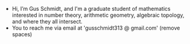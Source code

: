 - Hi, I’m Gus Schmidt, and I'm a graduate student of mathematics interested in number theory, arithmetic geometry, algebraic topology, and where they all intersect. 
- You to reach me via email at 'gusschmidt313 @ gmail.com' (remove spaces)
